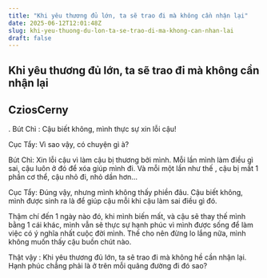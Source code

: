 ```yaml
---
title: "Khi yêu thương đủ lớn, ta sẽ trao đi mà không cần nhận lại"
date: 2025-06-12T12:01:48Z
slug: khi-yeu-thuong-du-lon-ta-se-trao-di-ma-khong-can-nhan-lai
draft: false
---
```


## Khi yêu thương đủ lớn, ta sẽ trao đi mà không cần nhận lại

## CziosCerny

.
Bút Chì : Cậu biết không, mình thực sự xin lỗi cậu!

Cục Tẩy: Vì sao vậy, có chuyện gì à?

Bút Chì: Xin lỗi cậu vì làm cậu bị thương bởi mình. Mỗi lần mình làm điều gì sai, cậu luôn ở đó để xóa giúp mình đi. Và mỗi một lần như thế , cậu bị mất 1 phần cơ thể, cậu nhỏ đi, nhỏ dần hơn…

Cục Tẩy: Đúng vậy, nhưng mình không thấy phiền đâu. Cậu biết không, mình được sinh ra là để giúp cậu mỗi khi cậu làm sai điều gì đó.

Thậm chí đến 1 ngày nào đó, khi mình biến mất, và cậu sẽ thay thế mình bằng 1 cái khác, mình vẫn sẽ thực sự hạnh phúc vì mình được sống để làm việc có ý nghĩa nhất cuộc đời mình. Thế cho nên đừng lo lắng nữa, mình không muốn thấy cậu buồn chút nào.

Thật vậy : Khi yêu thương đủ lớn, ta sẽ trao đi mà không hề cần nhận lại.
Hạnh phúc chẳng phải là ở trên mỗi quãng đường đi đó sao?
